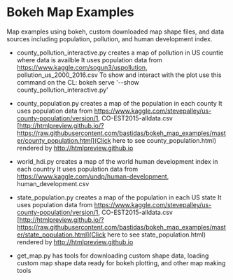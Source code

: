 # Bokeh Map Examples

Map examples using bokeh, custom downloaded map shape files, and data sources including population, pollution, and human development index.

  * county_pollution_interactive.py creates a map of pollution in US countie where data is availble
  It uses population data from https://www.kaggle.com/sogun3/uspollution, pollution_us_2000_2016.csv
  To show and interact with the plot use this command on the CL: bokeh serve '--show county_pollution_interactive.py'

  * county_population.py creates a map of the population in each county
  It uses population data from https://www.kaggle.com/stevepalley/us-county-population/version/1, CO-EST2015-alldata.csv
  [http://htmlpreview.github.io/?https://raw.githubusercontent.com/bastidas/bokeh_map_examples/master/county_population.html](Click here to see county_population.html) rendered by  http://htmlpreview.github.io

  * world_hdi.py creates a map of the world human development index in each country
  It uses population data from https://www.kaggle.com/undp/human-development, human_development.csv
  
  * state_population.py creates a map of the population in each US state
  It uses population data from https://www.kaggle.com/stevepalley/us-county-population/version/1, CO-EST2015-alldata.csv
  [http://htmlpreview.github.io/?https://raw.githubusercontent.com/bastidas/bokeh_map_examples/master/state_population.html](Click here to see state_population.html) rendered by http://htmlpreview.github.io

  * get_map.py has tools for downloading custom shape data, loading custom map shape data ready for bokeh plotting, and other map making tools

